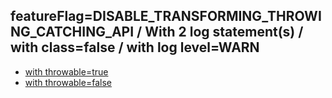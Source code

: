 ## featureFlag=DISABLE_TRANSFORMING_THROWING_CATCHING_API / With 2 log statement(s) / with class=false / with log level=WARN

* [with throwable=true](throwable-true/index.md)
* [with throwable=false](throwable-false/index.md)


